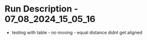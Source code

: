 # Run Description - 07_08_2024_15_05_16

- testing with table - no moving - equal distance didnt get aligned

